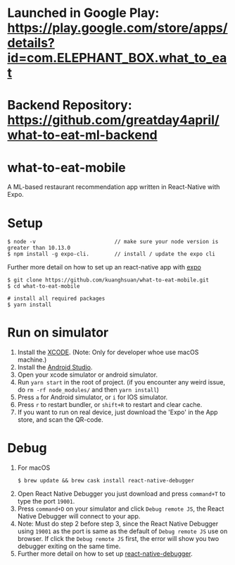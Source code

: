 # Launched in Google Play: https://play.google.com/store/apps/details?id=com.ELEPHANT_BOX.what_to_eat

# Backend Repository: https://github.com/greatday4april/what-to-eat-ml-backend

# what-to-eat-mobile

A ML-based restaurant recommendation app written in React-Native with Expo.

# Setup

```
$ node -v                         // make sure your node version is greater than 10.13.0
$ npm install -g expo-cli.        // install / update the expo cli
```

Further more detail on how to set up an react-native app with [expo](https://docs.expo.io/tutorial/planning/?redirected)

```
$ git clone https://github.com/kuanghsuan/what-to-eat-mobile.git
$ cd what-to-eat-mobile

# install all required packages
$ yarn install
```

# Run on simulator

1.  Install the [XCODE](https://codewithchris.com/xcode-tutorial/). (Note: Only for developer whoe use <stronger>macOS</stronger> machine.)
2.  Install the [Android Studio](https://www.tutorialspoint.com/android/android_studio.htm).
3.  Open your xcode simulator or android simulator.
4.  Run `yarn start` in the root of project. (if you encounter any weird issue, do `rm -rf node_modules/` and then `yarn install`)
5.  Press `a` for Android simulator, or `i` for IOS simulator.
6.  Press `r` to restart bundler, or `shift+R` to restart and clear cache.
7.  If you want to run on real device, just download the 'Expo' in the App store, and scan the QR-code.

# Debug

1.  For <stronger>macOS</stronger>
    ```
    $ brew update && brew cask install react-native-debugger
    ```
2.  Open React Native Debugger you just download and press `command+T` to type the port `19001`.
3.  Press `command+D` on your simulator and click `Debug remote JS`, the React Native Debugger will connect to your app.
4.  Note: Must do step 2 before step 3, since the React Native Debugger using `19001` as the port is same as the default of `Debug remote JS` use on browser. If click the `Debug remote JS` first, the error will show you two debugger exiting on the same time.
5.  Further more detail on how to set up [react-native-debugger](https://github.com/jhen0409/react-native-debugger).
